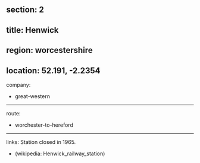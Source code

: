 section: 2
----
title: Henwick
----
region: worcestershire
----
location: 52.191, -2.2354
----
company:
- great-western
----
route:
- worchester-to-hereford
----
links:
Station closed in 1965.
- (wikipedia: Henwick_railway_station)
